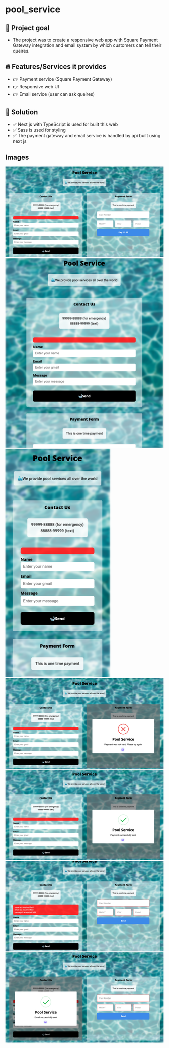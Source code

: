# pool_service

## 🎯 Project goal

- The project was to create a responsive web app with Square Payment Gateway integration and email system by which customers can tell their queires.

## 🔥 Features/Services it provides

- 👉 Payment service (Square Payment Gateway)
- 👉 Responsive web UI
- 👉 Email service (user can ask queires)

## 🍕 Solution

- ✅ Next js with TypeScript is used for built this web
- ✅ Sass is used for styling
- ✅ The payment gateway and email service is handled by api built using next js

## Images

![](./docs/images/img1.png)
![](./docs/images/img2.png)
![](./docs/images/img3.png)
![](./docs/images/img4.png)
![](./docs/images/img5.png)
![](./docs/images/img6.png)
![](./docs/images/img7.png)
